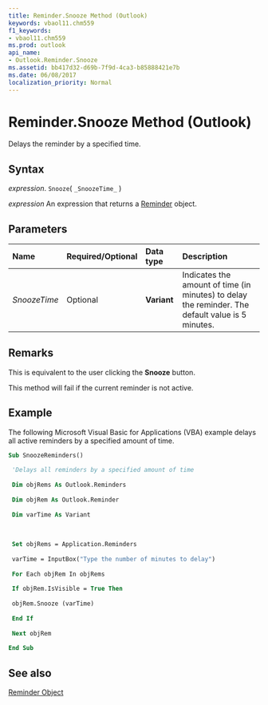 ```yaml
---
title: Reminder.Snooze Method (Outlook)
keywords: vbaol11.chm559
f1_keywords:
- vbaol11.chm559
ms.prod: outlook
api_name:
- Outlook.Reminder.Snooze
ms.assetid: bb417d32-d69b-7f9d-4ca3-b85888421e7b
ms.date: 06/08/2017
localization_priority: Normal
---
```



# Reminder.Snooze Method (Outlook)

Delays the reminder by a specified time. 


## Syntax

_expression_. `Snooze`( `_SnoozeTime_` )

 _expression_ An expression that returns a [Reminder](./Outlook.Reminder.md) object.


## Parameters



|Name|Required/Optional|Data type|Description|
|:-----|:-----|:-----|:-----|
| _SnoozeTime_|Optional| **Variant**|Indicates the amount of time (in minutes) to delay the reminder. The default value is 5 minutes.|

## Remarks

This is equivalent to the user clicking the  **Snooze** button.

This method will fail if the current reminder is not active.


## Example

The following Microsoft Visual Basic for Applications (VBA) example delays all active reminders by a specified amount of time.


```vb
Sub SnoozeReminders() 
 
 'Delays all reminders by a specified amount of time 
 
 Dim objRems As Outlook.Reminders 
 
 Dim objRem As Outlook.Reminder 
 
 Dim varTime As Variant 
 
 
 
 Set objRems = Application.Reminders 
 
 varTime = InputBox("Type the number of minutes to delay") 
 
 For Each objRem In objRems 
 
 If objRem.IsVisible = True Then 
 
 objRem.Snooze (varTime) 
 
 End If 
 
 Next objRem 
 
End Sub
```


## See also


[Reminder Object](Outlook.Reminder.md)

